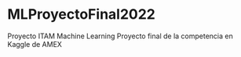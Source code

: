 # MLProyectoFinal2022
Proyecto ITAM Machine Learning
Proyecto final de la competencia en Kaggle de AMEX




